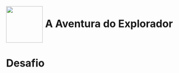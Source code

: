 <h1>
    <a href="https://web.dio.me/track/bootcamp-squadio/">
     <img align="center" width="100px" src="https://hermes.dio.me/tracks/0136518c-68d6-4198-bdbe-6d982c3a1261.png"></a>
    <span> A Aventura do Explorador</span>
</h1>

# Desafio
